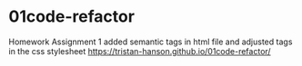 # 01code-refactor
Homework Assignment 1
added semantic tags in html file and adjusted tags in the css stylesheet
https://tristan-hanson.github.io/01code-refactor/
